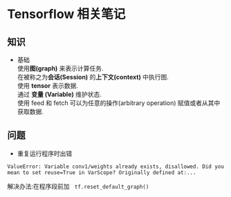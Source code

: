 # Tensorflow 相关笔记

## 知识
* 基础  
使用**图(graph)** 来表示计算任务.  
在被称之为**会话(Session)** 的**上下文(context)** 中执行图.  
使用 **tensor** 表示数据.  
通过 **变量 (Variable)** 维护状态.  
使用 feed 和 fetch 可以为任意的操作(arbitrary operation) 赋值或者从其中获取数据.   
## 问题
* 重复运行程序时出错  
```shell
ValueError: Variable conv1/weights already exists, disallowed. Did you mean to set reuse=True in VarScope? Originally defined at:...
```
解决办法:在程序段前加  
`tf.reset_default_graph()`
